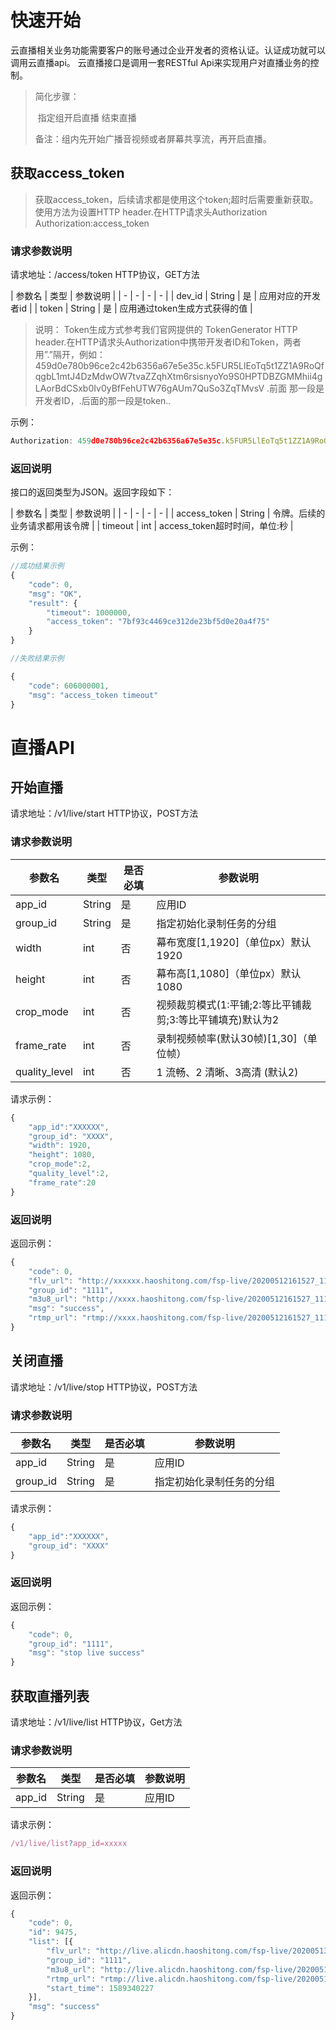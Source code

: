 # 快速开始

云直播相关业务功能需要客户的账号通过企业开发者的资格认证。认证成功就可以调用云直播api。
云直播接口是调用一套RESTful Api来实现用户对直播业务的控制。

>简化步骤：
>
>​           指定组开启直播                     结束直播   
>
>备注：组内先开始广播音视频或者屏幕共享流，再开启直播。

## 获取access_token

>获取access_token，后续请求都是使用这个token;超时后需要重新获取。
>使用方法为设置HTTP header.在HTTP请求头Authorization
>Authorization:access_token

### 请求参数说明

请求地址：/access/token
HTTP协议，GET方法

| 参数名 | 类型 | 参数说明 |
| - | - | - | - |
| dev_id | String | 是 | 应用对应的开发者id |
| token | String | 是 | 应用通过token生成方式获得的值 |
>说明：
>Token生成方式参考我们官网提供的 TokenGenerator
>HTTP header.在HTTP请求头Authorization中携带开发者ID和Token，两者用”.”隔开，例如：
>459d0e780b96ce2c42b6356a67e5e35c.k5FUR5LlEoTq5t1ZZ1A9RoQfqgbL1mtJ4DzMdwOW7tvaZZqhXtm6rsisnyoYo9S0HPTDBZGMMhii4gLAorBdCSxb0Iv0yBfFehUTW76gAUm7QuSo3ZqTMvsV
>.前面 那一段是开发者ID，.后面的那一段是token..



示例：

```js
Authorization: 459d0e780b96ce2c42b6356a67e5e35c.k5FUR5LlEoTq5t1ZZ1A9RoQfqgbL1mtJ4DzMdwOW7tvaZZqhXtm6rsisnyoYo9S0HPTDBZGMMhii4gLAorBdCSxb0Iv0yBfFehUTW76gAUm7QuSo3ZqTMvsV
```

### 返回说明

接口的返回类型为JSON。返回字段如下：

| 参数名 | 类型 | 参数说明 |
| - | - | - | - |
| access_token | String | 令牌。后续的业务请求都用该令牌 |
| timeout | int | access_token超时时间，单位:秒 |


示例：

```js
//成功结果示例
{
	"code": 0,
	"msg": "OK",
	"result": {
		"timeout": 1000000,
		"access_token": "7bf93c4469ce312de23bf5d0e20a4f75"
	}
}

//失败结果示例

{
	"code": 606000001,
	"msg": "access_token timeout"
}

```



# 直播API



## 开始直播

请求地址：/v1/live/start  HTTP协议，POST方法


### 请求参数说明

| 参数名 | 类型 | 是否必填 | 参数说明 |
| - | - | - | - |
| app_id | String | 是 | 应用ID |
| group_id | String | 是 | 指定初始化录制任务的分组 |
| width | int | 否 | 幕布宽度[1,1920]（单位px）默认1920 |
| height | int | 否 | 幕布高[1,1080]（单位px）默认1080 |
| crop_mode | int | 否 | 视频裁剪模式(1:平铺;2:等比平铺裁剪;3:等比平铺填充)默认为2  |
| frame_rate | int | 否 | 录制视频帧率(默认30帧)[1,30]（单位帧） |                                      |
| quality_level | int | 否 | 1 流畅、2 清晰、3高清 (默认2)|

请求示例：

```js
{
	"app_id":"XXXXXX",
	"group_id": "XXXX",
	"width": 1920,
	"height": 1080,
	"crop_mode":2,
	"quality_level":2,
	"frame_rate":20
}
```

### 返回说明

返回示例：

```js
{
	"code": 0,
	"flv_url": "http://xxxxxx.haoshitong.com/fsp-live/20200512161527_1111.flv",
	"group_id": "1111",
	"m3u8_url": "http://xxxx.haoshitong.com/fsp-live/20200512161527_1111.m3u8",
	"msg": "success",
	"rtmp_url": "rtmp://xxxx.haoshitong.com/fsp-live/20200512161527_1111"
}
```
## 关闭直播

请求地址：/v1/live/stop  HTTP协议，POST方法


### 请求参数说明

| 参数名 | 类型 | 是否必填 | 参数说明 |
| - | - | - | - |
| app_id | String | 是 | 应用ID |
| group_id | String | 是 | 指定初始化录制任务的分组 |

请求示例：

```js
{
	"app_id":"XXXXXX",
	"group_id": "XXXX"
}
```

### 返回说明

返回示例：

```js
{
	"code": 0,
	"group_id": "1111",
	"msg": "stop live success"
}
```

## 获取直播列表

请求地址：/v1/live/list  HTTP协议，Get方法

### 请求参数说明

| 参数名 | 类型 | 是否必填 | 参数说明 |
| - | - | - | - |
| app_id | String | 是 | 应用ID |

请求示例：

```js
/v1/live/list?app_id=xxxxx
```

### 返回说明

返回示例：

```js
{
	"code": 0,
	"id": 9475,
	"list": [{
		"flv_url": "http://live.alicdn.haoshitong.com/fsp-live/20200513112347_1111.flv",
		"group_id": "1111",
		"m3u8_url": "http://live.alicdn.haoshitong.com/fsp-live/20200513112347_1111.m3u8",
		"rtmp_url": "rtmp://live.alicdn.haoshitong.com/fsp-live/20200513112347_1111",
		"start_time": 1589340227
	}],
	"msg": "success"
}
```

